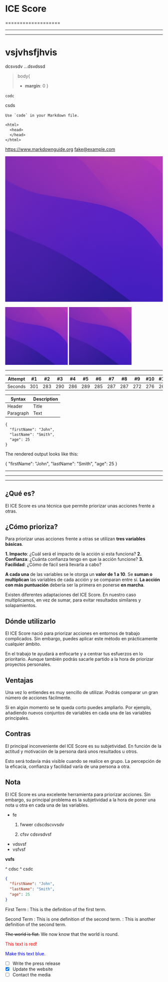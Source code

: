 # ICE Score

===================


---------------------



_____________________
# vsjvhsfjhvis

dcsvsdv
...dsvdssd

>body{
>  - __margin__: 0
>}

`codc`


csds

``Use `code` in your Markdown file.``

    <html>
      <head>
      </head>
    </html>


<https://www.markdownguide.org>
<fake@example.com>


![The San Juan Mountains are beautiful!](/readme/img/photo.png "San Juan Mountains")

<img src="readme/img/photo.png" width="200">
<img src="readme/img/photo.png" width="200">

___

Attempt | #1 | #2 | #3 | #4 | #5 | #6 | #7 | #8 | #9 | #10 | #11
--- | --- | --- | --- |--- |--- |--- |--- |--- |--- |--- |---
Seconds | 301 | 283 | 290 | 286 | 289 | 285 | 287 | 287 | 272 | 276 | 269


| Syntax | Description |
| --- | ----------- |
| Header | Title |
| Paragraph | Text |





```
{
  "firstName": "John",
  "lastName": "Smith",
  "age": 25
}
```

The rendered output looks like this:

{
  "firstName": "John",
  "lastName": "Smith",
  "age": 25
}



***

---

_________________

## ¿Qué es?
El ICE Score es una técnica que permite priorizar unas acciones frente a otras.

## ¿Cómo prioriza?
Para priorizar unas acciones frente a otras se utilizan **tres variables básicas**.

**1. Impacto**: ¿Cuál será el impacto de la acción si esta funciona?
**2. Confianza**: ¿Cuánta confianza tengo en que la acción funcione?
**3. Facilidad**: ¿Cómo de fácil será llevarla a cabo?

**A cada una** de las variables se le otorga un **valor de 1 a 10**. Se **suman o multiplican** las variables de cada acción y se comparan entre sí. **La acción con más puntuación** debería ser la primera en ponerse **en marcha**.

Existen diferentes adaptaciones del ICE Score. En nuestro caso multiplicamos, en vez de sumar, para evitar resultados similares y solapamientos.

## Dónde utilizarlo
El ICE Score nació para priorizar acciones en entornos de trabajo complicados. Sin embargo, puedes aplicar este método en prácticamente cualquier ámbito.

En el trabajo te ayudará a enfocarte y a centrar tus esfuerzos en lo prioritario. Aunque también podrás sacarle partido a la hora de priorizar proyectos personales.

## Ventajas
Una vez lo entiendes es muy sencillo de utilizar. Podrás comparar un gran número de acciones fácilmente.

Si en algún momento se te queda corto puedes ampliarlo. Por ejemplo, añadiendo nuevos conjuntos de variables en cada una de las variables principales.

## Contras
El principal inconveniente del ICE Score es su subjetividad. En función de la actitud y motivación de la persona dará unos resultados u otros.

Esto será todavía más visible cuando se realice en grupo. La percepción de la eficacia, confianza y facilidad varía de una persona a otra.



## Nota
El ICE Score es una excelente herramienta para priorizar acciones. Sin embargo, su principal problema es la subjetividad a la hora de poner una nota u otra en cada una de las variables.




- fe
  1. fwwer
  cdscdscvvsdv

  2. cfsv
  cdsvsdvsf


* vdsvsf
* vsfvsf

__vsfs__

^ cdsc
^ csdc









``` json
{
  "firstName": "John",
  "lastName": "Smith",
  "age": 25
}
```



First Term
: This is the definition of the first term.

Second Term
: This is one definition of the second term.
: This is another definition of the second term.







~~The world is flat.~~ We now know that the world is round.



<font color="red">This text is red!</font>

<p style="color:blue">Make this text blue.</p>

- [ ] Write the press release
- [x] Update the website
- [ ] Contact the media
